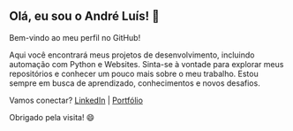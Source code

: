 Olá, eu sou o André Luís! 👋
-------------------------------------
Bem-vindo ao meu perfil no GitHub! 

Aqui você encontrará meus projetos de desenvolvimento, incluindo automação com Python e Websites. Sinta-se à vontade para explorar meus repositórios e conhecer um pouco mais sobre o meu trabalho. Estou sempre em busca de aprendizado, conhecimentos e novos desafios.

Vamos conectar? [LinkedIn](https://www.linkedin.com/in/andré-luís-pedroza-tarragó-jaques) | [Portfólio](https://andrelptjaquesport.github.io)

Obrigado pela visita! 😄

